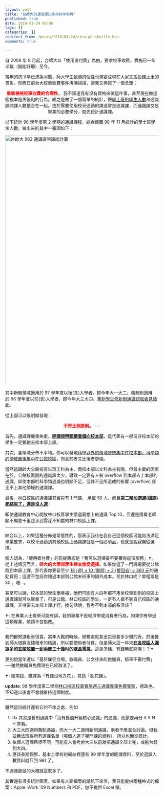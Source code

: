 ```yaml
---
layout: post
title: "台師大的通識課比例與校車收費"
published: true
date: 2010-01-24 00:00
tags: []
categories: []
redirect_from: /posts/2010/01/24/ntnu-ge-shuttle-bus
comments: true

---
```


自 2008 年 9 月起，台師大以「使用者付費」為由，要求校車收費，實施已一年半載（剛剛好耶）至今。

當年的抗爭早已流為河蟹，師大學生依順的個性也演變成現在大家乖乖投錢上車的景象。然而日前台大校車收費事件沸沸揚揚，讓我又興起了一個念頭：
<p style="text-align:center;"><strong><span style="color:#ff0000;">重新檢視校車收費的合理性</span></strong>。
我不知道我有沒有資格來做這件事，甚至現在做這個根本是馬後砲的行為。總之是做了一個簡單的統計，把<a href="http://www.ntnu.edu.tw/aa/aa1/case07/case07.htm">學士班的學生人數</a>和通識課開課人數整合在一起。由於需要使用校車通勤的課通常是通識課，而通識課又是畢業的必要學分，就先統計通識課。

以下統計 98 學年度第 2 學期的通識課程，綜合民國 98 年 11 月統計的學士班學生人數。做出來的其中一張圖如下：

<a title="Flickr 上 chitsaou 的 台師大 982 通識課開課統計圖" href="http://www.flickr.com/photos/chitsaou/4297308875/"><img src="http://farm5.static.flickr.com/4022/4297308875_3cb46bb15b_o.png" alt="台師大 982 通識課開課統計圖" width="577" height="818" /></a>

其中新制領域適用於 97 學年度以後(含)入學者，即今年大一大二，舊制則適用於 96 學年度以前(含)入學者，即今年大三大四。<a href="http://www.ntnu.edu.tw/aa/aa5/nav2/nav2_f.htm">舊制學生修新制通識認抵表見諸此</a>。

從上圖可以很明顯發現：
<p style="text-align:center;"><strong><span style="color:#ff0000;">不符比例原則。</span></strong>
---

<!--more-->

首先，通識課嚴重失衡。<strong><span style="text-decoration:underline;">開課很明顯嚴重偏向校本部</span></strong>，這代表有一部份非校本部的學生一定要跑去校本部上課。

其次，各領域分佈不平均。你可以發現<span style="text-decoration:underline;">科學以外的領域統統集中在校本部，科學類的領域嚴重集中在公館校區</span>，而且前者又比後者更偏。

當然這跟師大公館校區以理工科為主、而校本部以文科為主有關。但最主要的因素在於，公館校區開的通識課太少，導致一定要有人被 overflow 到本部去上本部的通識。即使本部的科學類通識也明顯不足，但其不足所造成的影響 (overflow) 卻比不上其他領域的通識課。

最後，林口校區的通識課其實只有 1 門課， 承載 50 人，而且<strong><span style="text-decoration:underline;">第二階段選課(搶課)都結束了，還是沒人選</span></strong>！

即使通識教育中心開放林口校區學生票選最想上的通識 Top 10，但還是得看老師願不願意千里跋涉到雲深不知處的林口校區上課。

---

綜合以上，如果這種分佈是常態性的，那表示我待在我自己這個校區可能無法滿足畢業要求，以校車通勤到其他校區上通識課就是一個必須品，也就是說我無從選擇。

個人認為，「使用者付費」的前提應該是「我可以選擇要不要獲得這項服務」✝。從上述情況而言，<strong><span style="color:#ff0000;">師大的大學部學生根本無從選擇</span></strong>。如果你選了一門課需要從公館跑到本部上課，那代表你要留至少 <span style="text-decoration:underline;">18 (週) × 10 (單程) × 2 (要回去) = 360 元</span>的通勤費用；這還不包括你錯過本部到公館末班車的額外成本。至於林口呢？單程票是 30 ，嗯...。

甚至可以說，校本部的學生很幸福，他們可能有人四年都不用坐校車到別的校區上通識課就可以畢業了，可是公館、林口校區的學生，一定有人搶不到自己校區的通識課，非得要去本部上課才行。換句話說，我考不到本部的系活該？

✝: 在專業人士看來可能有誤，我的專業不是經濟學或消費者行為，如果你有學過這類專業，煩請不吝指教。

---

我們都知道租車很貴。當年大戰的時候，總務處就拿出包車要多少錢的表，然後推到師大很窮沒錢租車的結論，所以要使用者付費。但是師大這一年來<strong><span style="text-decoration:underline;">在各校區人潮眾多的玄關放置一到兩部三十幾吋的液晶電視</span></strong>，這是怎樣，有錢無底開喔！？✝

更別說當年還以「基於雇佣立場，敎職員、公文往來的跑腿員，搭車不需付費」──雖然教職員免費現在已經取消了。

✝: 閩南語，直譯為「有錢沒地方花」，意指「亂花錢」。

<strong>update﻿</strong>: 98 學年度第二學期<span style="text-decoration:underline;">林口校區校車實施週三通識專車免費專案</span>，德政也。不知道以後會不會就維持這個制度。

---

雖然這份統計還有它的不準之處，例如
<ol>
	<li>0x 其實是舊制通識中「沒有獲選升級核心通識」的通識，應該要再分 A S N H 來看。</li>
	<li>大三大四適用舊制通識，而大一大二適用新制通識，兩者不應混合討論。但我並無法取得所有選課名單（哪個人選了哪門課的資料），所以也無從統計。</li>
	<li>依個人選課目標不同，可能有人會考慮大三以前就把通識全部上完，或拖台錢到大四。</li>
	<li>應該長期觀察，基本上學校的網站裡還有 89 學年度的開課資料，至於選課人數資料就只到 981 了。</li>
</ol>
不過我能做的大概就這麼多了。

其實還有很多統計圖表。如果有人要檔案的請私下來信，我只能提供兩種格式的檔案：Apple iWork '09 Numbers 和 PDF，恕不提供 Excel 檔。
